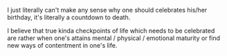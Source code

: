 I just literally can't make any sense why one should celebrates his/her birthday, it's literally a countdown to death.

I believe that true kinda checkpoints of life which needs to be celebrated are rather when one's attains mental / physical / emotional maturity or find new ways of contentment in one's life.